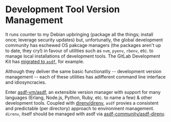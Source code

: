# Development Tool Version Management

It runs counter to my Debian upbringing (package all the things; install once; leverage security updates) but,
unfortunatly, the global development community has eschewed OS pakcage managers (the packages aren't up to date,
they cry!) in favour of utilities such as `nvm`, `pyenv`, `rbenv`, etc. to manage local installations of
development tools. The GitLab Development Kit has [migrated to `asdf`][4], for example.

Although they deliver the same basic functionatliy -- development version management -- each of these utilities
has adifferent command line interface and idiosyncracies.

Enter [asdf-vm/asdf][1], an extensible version manager with support for many languages (Erlang, Node.js,
Python, Ruby, etc. to name a few) & other development tools. Coupled with [direnv/direnv][2], `asdf` provies a 
consistent and predictable (per directory) approach to environment management. `direnv`, itself should be
managed with asdf via [asdf-community/asdf-direnv][3].

[1]: https://github.com/asdf-vm/asdf
[2]: https://github.com/direnv/direnv
[3]: https://github.com/asdf-community/asdf-direnv
[4]: https://gitlab.com/gitlab-org/gitlab-development-kit/-/blob/main/doc/migrate_to_asdf.md
